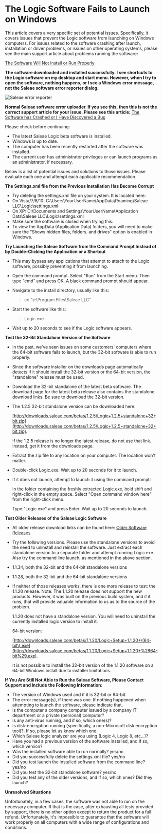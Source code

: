 # The Logic Software Fails to Launch on Windows

This article covers a very specific set of potential issues. Specifically, it covers issues that prevent the Logic software from launching on Windows computers. For issues related to the software crashing after launch, installation or driver problems, or issues on other operating systems, please see the main support article about problems running the software:

[The Software Will Not Install or Run Properly](https://saleae.gitbook.io/docs/~/edit/drafts/-LJtrnKeYdvZQmbbuVU1/troubleshooting/the-software-will-not-install-or-run-properly)

**The software downloaded and installed successfully. I see shortcuts to the Logic software on my desktop and start menu. However, when I try to open the software, nothing happens, or I see a Windows error message, not the Saleae software error reporter dialog.**

![Saleae error reporter](https://trello-attachments.s3.amazonaws.com/566f6b55b646f22a96776611/482x136/0a4c4435f07304337d40b8ed2874da14/error_reporter.png)

**Normal Saleae software error uploader. If you see this, then this is not the correct support article for your issue. Please see this article:** [The Software has Crashed or I Have Discovered a Bug](https://saleae.gitbook.io/docs/~/edit/drafts/-LJtrnKeYdvZQmbbuVU1/troubleshooting/the-software-has-crashed-or-i-have-discovered-a-bug)

Please check before continuing:

* The latest Saleae Logic beta software is installed.
* Windows is up to date.
* The computer has been recently restarted after the software was installed.
* The current user has administrator privileges or can launch programs as an administrator, if necessary.

Below is a list of potential issues and solutions to those issues. Please evaluate each one and attempt each applicable recommendation.

**The Settings.xml file from the Previous Installation Has Become Corrupt**

* Try deleting the settings.xml file on your system. It is located here:
* On Vista/7/8/10: C:\Users\YourUserName\AppData\Roaming\Saleae LLC\Logic\settings.xml
* On XP: C:\Documents and Settings\YourUserName\Application Data\Saleae LLC\Logic\settings.xml
* Make sure the software is closed when trying this.
* To view the AppData \(Application Data\) folders, you will need to make sure the "Shows hidden files, folders, and drives" option is enabled in Windows.

**Try Launching the Saleae Software from the Command Prompt Instead of by Double-Clicking the Application or a Shortcut**

* This may bypass any applications that attempt to attach to the Logic software, possibly preventing it from launching.
* Open the command prompt. Select "Run" from the Start menu. Then type "cmd" and press OK. A black command prompt should appear.
* Navigate to the install directory, usually like this:

  > cd "c:\Program Files\Saleae LLC"

* Start the software like this:

  > Logic.exe

* Wait up to 20 seconds to see if the Logic software appears.

**Test the 32-Bit Standalone Version of the Software**

* In the past, we've seen issues on some customers' computers where the 64-bit software fails to launch, but the 32-bit software is able to run properly.
* Since the software installer on the downloads page automatically detects if it should install the 32-bit version or the 64-bit version, the "standalone" release must be used.
* Download the 32-bit standalone of the latest beta software. The download page for the latest beta release also contains the standalone download links. Be sure to download the 32-bit version.
* The 1.2.5 32-bit standalone version can be downloaded here:

  [http://downloads.saleae.com/betas/1.2.5/Logic+1.2.5+standalone+32+bit.zip](http://downloads.saleae.com/betas/1.2.5/Logic+1.2.5+standalone+32+bit.zip).

  If the 1.2.5 release is no longer the latest release, do not use that link. Instead, get it from the downloads page.

* Extract the zip file to any location on your computer. The location won't matter.
* Double-click Logic.exe. Wait up to 20 seconds for it to launch.
* If it does not launch, attempt to launch it using the command prompt:

    In the folder containing the freshly extracted Logic.exe, hold shift and right-click in the empty space. Select "Open command window here" from the right-click menu.

    Type "Logic.exe" and press Enter. Wait up to 20 seconds to launch.

**Test Older Releases of the Saleae Logic Software**

* All older release download links can be found here: [Older Software Releases](https://saleae.gitbook.io/docs/~/edit/drafts/-LJtrnKeYdvZQmbbuVU1/logic-software/legacy-software/older-software-releases)
* Try the following versions. Please use the standalone versions to avoid the need to uninstall and reinstall the software. Just extract each standalone version to a separate folder and attempt running Logic.exe. Also try the command line launch, as mentioned in the above section. 
* 1.1.34, both the 32-bit and the 64-bit standalone versions
* 1.1.28, both the 32-bit and the 64-bit standalone versions
* If neither of those releases works, there is one more release to test: the 1.1.20 release. Note: The 1.1.20 release does not support the new products. However, it was built on the previous build system, and if it runs, that will provide valuable information to us as to the source of the problem.

  1.1.20 does not have a standalone version. You will need to uninstall the currently installed logic version to install it.

  64-bit version:

  [http://downloads.saleae.com/betas/1.1.20/Logic+Setup+1.1.20+\(64-bit\).exe](http://downloads.saleae.com/betas/1.1.20/Logic+Setup+1.1.20+%2864-bit%29.exe).

  It is not possible to install the 32-bit version of the 1.1.20 software on a 64-bit Windows install due to installer limitations.

**If You Are Still Not Able to Run the Saleae Software, Please Contact Support and Include the Following Information:**

* The version of Windows used and if it is 32-bit or 64-bit.
* The error message\(s\), if there was one. If nothing happened when attempting to launch the software, please indicate that.
* Is the computer a company computer issued by a company IT department or a private \(personal\) computer?
* Is any anti-virus running, and if so, which one\(s\)?
* Is disk-encryption running \(specifically, a non-Microsoft disk encryption tool\)?. If so, please let us know which one.
* Which Saleae logic analyzer are you using \(Logic 4, Logic 8, etc...\)?
* Have you had a previous version of the software installed, and if so, which version?
* Was the installed software able to run normally? yes/no
* Did you successfully delete the settings.xml file? yes/no
* Did you test launch the installed software from the command line? yes/no
* Did you test the 32-bit standalone software? yes/no
* Did you test any of the older versions, and if so, which ones? Did they launch?

**Unresolved Situations**

Unfortunately, in a few cases, the software was not able to run on the necessary computer. If that is the case, after exhausting all tests provided by support, there is no other option except to return the product for a full refund. Unfortunately, it's impossible to guarantee that the software will work properly on all computers with a wide range of configurations and conditions.

